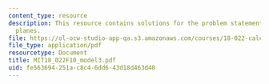 ```yaml
---
content_type: resource
description: This resource contains solutions for the problem statements related to
  planes.
file: https://ol-ocw-studio-app-qa.s3.amazonaws.com/courses/18-022-calculus-of-several-variables-fall-2010/fe563694251ac8c46dd643d18d463d40_MIT18_022F10_model3.pdf
file_type: application/pdf
resourcetype: Document
title: MIT18_022F10_model3.pdf
uid: fe563694-251a-c8c4-6dd6-43d18d463d40
---
```


